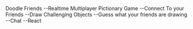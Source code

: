 Doodle Friends
 --Realtime Multiplayer Pictionary Game
 --Connect To your Friends
 --Draw Challenging Objects
 --Guess what your friends are drawing
 --Chat
 --React
 
